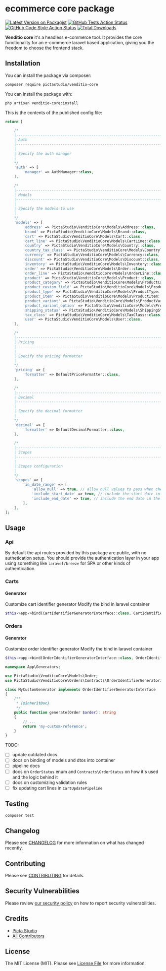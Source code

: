 # ecommerce core package

[![Latest Version on Packagist](https://img.shields.io/packagist/v/pictastudio/venditio-core.svg?style=flat-square)](https://packagist.org/packages/pictastudio/venditio-core)
[![GitHub Tests Action Status](https://img.shields.io/github/actions/workflow/status/pictastudio/venditio-core/run-tests.yml?branch=main&label=tests&style=flat-square)](https://github.com/pictastudio/venditio-core/actions?query=workflow%3Arun-tests+branch%3Amain)
[![GitHub Code Style Action Status](https://img.shields.io/github/actions/workflow/status/pictastudio/venditio-core/fix-php-code-style-issues.yml?branch=main&label=code%20style&style=flat-square)](https://github.com/pictastudio/venditio-core/actions?query=workflow%3A"Fix+PHP+code+style+issues"+branch%3Amain)
[![Total Downloads](https://img.shields.io/packagist/dt/pictastudio/venditio-core.svg?style=flat-square)](https://packagist.org/packages/pictastudio/venditio-core)

**Venditio core** it's a headless e-commerce tool.
It provides the core functionality for an e-commerce laravel based application, giving you the freedom to choose the frontend stack.

## Installation

You can install the package via composer:

```bash
composer require pictastudio/venditio-core
```

You can install the package with:

```bash
php artisan venditio-core:install
```

This is the contents of the published config file:

```php
return [

    /*
    |--------------------------------------------------------------------------
    | Auth
    |--------------------------------------------------------------------------
    |
    | Specify the auth manager
    |
    */
    'auth' => [
        'manager' => AuthManager::class,
    ],

    /*
    |--------------------------------------------------------------------------
    | Models
    |--------------------------------------------------------------------------
    |
    | Specify the models to use
    |
    */
    'models' => [
        'address' => PictaStudio\VenditioCore\Models\Address::class,
        'brand' => PictaStudio\VenditioCore\Models\Brand::class,
        'cart' => PictaStudio\VenditioCore\Models\Cart::class,
        'cart_line' => PictaStudio\VenditioCore\Models\CartLine::class,
        'country' => PictaStudio\VenditioCore\Models\Country::class,
        'country_tax_class' => PictaStudio\VenditioCore\Models\CountryTaxClass::class,
        'currency' => PictaStudio\VenditioCore\Models\Currency::class,
        'discount' => PictaStudio\VenditioCore\Models\Discount::class,
        'inventory' => PictaStudio\VenditioCore\Models\Inventory::class,
        'order' => PictaStudio\VenditioCore\Models\Order::class,
        'order_line' => PictaStudio\VenditioCore\Models\OrderLine::class,
        'product' => PictaStudio\VenditioCore\Models\Product::class,
        'product_category' => PictaStudio\VenditioCore\Models\ProductCategory::class,
        'product_custom_field' => PictaStudio\VenditioCore\Models\ProductCustomField::class,
        'product_type' => PictaStudio\VenditioCore\Models\ProductType::class,
        'product_item' => PictaStudio\VenditioCore\Models\ProductItem::class,
        'product_variant' => PictaStudio\VenditioCore\Models\ProductVariant::class,
        'product_variant_option' => PictaStudio\VenditioCore\Models\ProductVariantOption::class,
        'shipping_status' => PictaStudio\VenditioCore\Models\ShippingStatus::class,
        'tax_class' => PictaStudio\VenditioCore\Models\TaxClass::class,
        'user' => PictaStudio\VenditioCore\Models\User::class,
    ],

    /*
    |--------------------------------------------------------------------------
    | Pricing
    |--------------------------------------------------------------------------
    |
    | Specify the pricing formatter
    |
    */
    'pricing' => [
        'formatter' => DefaultPriceFormatter::class,
    ],

    /*
    |--------------------------------------------------------------------------
    | Decimal
    |--------------------------------------------------------------------------
    |
    | Specify the decimal formatter
    |
    */
    'decimal' => [
        'formatter' => DefaultDecimalFormatter::class,
    ],

    /*
    |--------------------------------------------------------------------------
    | Scopes
    |--------------------------------------------------------------------------
    |
    | Scopes configuration
    |
    */
    'scopes' => [
        'in_date_range' => [
            'allow_null' => true, // allow null values to pass when checking date range
            'include_start_date' => true, // include the start date in the date range
            'include_end_date' => true, // include the end date in the date range
        ],
    ],
];
```

## Usage

### Api
By default the api routes provided by this package are public, with no authetication setup.
You should provide the authentication layer in your app using something like `laravel/breeze` for SPA or other kinds of authentication.

### Carts
#### Generator
Customize cart identifier generator
Modify the bind in laravel container
```php
$this->app->bind(CartIdentifierGeneratorInterface::class, CartIdentifierGenerator::class);
```

### Orders
#### Generator
Customize order identifier generator
Modify the bind in laravel container
```php
$this->app->bind(OrderIdentifierGeneratorInterface::class, OrderIdentifierGenerator::class);
```
```php
namespace App\Generators;

use PictaStudio\VenditioCore\Models\Order;
use PictaStudio\VenditioCore\Orders\Contracts\OrderIdentifierGeneratorInterface;

class MyCustomGenerator implements OrderIdentifierGeneratorInterface
{
    /**
     * {@inheritDoc}
     */
    public function generate(Order $order): string
    {
        // ...
        return 'my-custom-reference';
    }
}
```

TODO:
- [ ] update outdated docs
- [ ] docs on binding of models and dtos into container
- [ ] pipeline docs
- [ ] docs on `OrderStatus` enum and `Contracts\OrderStatus` on how it's used and the logic behind it
- [ ] docs on customizing validation rules
- [ ] fix updating cart lines in `CartUpdatePipeline`

## Testing

```bash
composer test
```

## Changelog

Please see [CHANGELOG](CHANGELOG.md) for more information on what has changed recently.

## Contributing

Please see [CONTRIBUTING](CONTRIBUTING.md) for details.

## Security Vulnerabilities

Please review [our security policy](../../security/policy) on how to report security vulnerabilities.

## Credits

- [Picta Studio](https://github.com/pictastudio)
- [All Contributors](../../contributors)

## License

The MIT License (MIT). Please see [License File](LICENSE.md) for more information.
